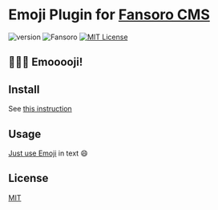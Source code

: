 # Emoji Plugin for [Fansoro CMS](http://fansoro.org/)

![version](https://img.shields.io/badge/version-1.1.0-brightgreen.svg?style=flat-square "Version")
![Fansoro](https://img.shields.io/badge/Fansoro-2.x-green.svg?style=flat-square "Fansoro Version")
[![MIT License](https://img.shields.io/badge/license-MIT-blue.svg?style=flat-square)](https://github.com/pafnuty-fansoro-plugins/fansoro-plugin-emoji/blob/master/LICENSE)

## :clap::sparkles::rocket: Emooooji!


## Install
See [this instruction](http://fansoro.org/documentation/plugins/plugins-installation)

## Usage

[Just use Emoji](http://www.emoji-cheat-sheet.com/) in text :smile:


## License 
[MIT](https://github.com/pafnuty-fansoro-plugins/fansoro-plugin-emoji/blob/master/LICENSE)